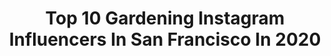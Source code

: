 ---
title: Top 10 Gardening Instagram Influencers In San Francisco In 2020
description: >-
  Find top gardening Instagram influencers in San Francisco in 2020. Most popular hashtags: #gardening #garden #nature #flowers.
platform: Instagram
hits: 14
text_top: Discover the top-rated Instagram accounts on inBeat.
text_bottom: Our platform holds 14 Instagram influencers like this in San Francisco, United States for you to work with.
profiles:
  - username: "thesucculenthobbyist"
    fullname: >-
      Jean
    bio: >-
      Indulging my succulent obsession. San Francisco. 🌿 All 📷 by me. ✉️: thesucculenthobbyist@gmail.com My food/travel adventures: @lemonsandanchovies
    location: "United States"
    followers: 32926
    engagement: 212
    commentsToLikes: 0.031648
    id: ck136o4wn7g4z0i197jrdr0wq
    verified: false
    hashtags: "#jardines, #succulentaddict, #sukkulenten, #plantstagram"
  - username: "jeanniedouglasart"
    fullname: >-
      Jeannie Douglas Colorful Art
    bio: >-
      🌻Acrylic Abstract Art Blooming with Joy! 🌻Floral & Landscape Paintings inspired by the beauty of nature #jeanniedouglasart ORIGINALS/PRINTS👇Dm/Email
    location: "United States"
    followers: 24597
    engagement: 256
    commentsToLikes: 0.087577
    id: ck8tc138nxwnv0j78ihbokyhg
    verified: false
    hashtags: "#abstractlandscape, #flowerart, #studioscenes, #californiaartist"
  - username: "succielife"
    fullname: >-
      Succielife
    bio: >-
      🙋🏼‍♂️Full time succie addict 🌵Online Succulent Shop 🌱Instagram Live Sales 📍Berkeley, CA ☀️
    location: "United States"
    followers: 8049
    engagement: 1225
    commentsToLikes: 0.174482
    id: ckaoyu6qaj3mk0i78db2mnzfh
    verified: false
    hashtags: "#sukulenty, #cuteplants, #succulents, #variegated"
  - username: "passthepistil"
    fullname: >-
      Emily Murphy
    bio: >-
      Author. Speaker. #GrowWhatYouLove Regenerative organic gardener/designer. Nature activist. Inspiring others to grow the change they want to see.
    location: "United States"
    followers: 28507
    engagement: 183
    commentsToLikes: 0.051622
    id: ck6tpq3qslp9n0j71z9lo49tf
    verified: false
    hashtags: "#harvest, #healthyliving, #flowers, #california"
  - username: "naomivandoren"
    fullname: >-
      Naomi VanDoren
    bio: >-
      Artist & Author | Adventure-inspired fantasy worlds 📘 #NaiyaAndTheFoxdragon Novel now in the shop! ♡ Indonesia/California
    location: "United States"
    followers: 62897
    engagement: 576
    commentsToLikes: 0.007783
    id: ckap0pv95rcks0i789sd5n2qg
    verified: false
    hashtags: "#watercolouring, #artsagram, #painteveryday, #bayareaartist"
  - username: "jays.angle"
    fullname: >-
      Jay
    bio: >-
      for the love of clicking 📸 ☺️ 🌿🌻🌲🍁🍕🍃
    location: "United States"
    followers: 9466
    engagement: 754
    commentsToLikes: 0.012558
    id: ck5bxswmhocv00i11nhcul6nn
    verified: false
    hashtags: "#flowers, #pretty, #clouds, #leaves"
  - username: "prestigetree"
    fullname: >-
      Ty
    bio: >-
      Photography taken during work research and traveling tyclimbstrees
    location: "United States"
    followers: 194726
    engagement: 68
    commentsToLikes: 0.001803
    id: ck14j2dqfia8c0i19i6xf8k6v
    verified: false
    hashtags: "#inspirephotography, #birds, #travel, #instagood"
  - username: "swenyly"
    fullname: >-
      Tomas
    bio: >-
      Trying to live my best🌱 -patisseur 🍰
    location: "United States"
    followers: 8988
    engagement: 591
    commentsToLikes: 0.033405
    id: ckap5zblcdsux0i78m02emwkl
    verified: false
    hashtags: "#selfie, #smile, #gaytravel, #instaman"
  - username: "edwaardliang"
    fullname: >-
      Edwaard Liang
    bio: >-
      #Ballet #Choreographer #artisticdirector of @balletmet
    location: "United States"
    followers: 6300
    engagement: 518
    commentsToLikes: 0.029569
    id: ck0u20o8byh8t0i195c1ogkrs
    verified: false
    hashtags: "#worldwidedance, #pointeshoes, #edwaardliang, #worldwideballet"
  - username: "cletabraham"
    fullname: >-
      Clet
    bio: >-
      Obeying is not a virtue
    location: "United States"
    followers: 69034
    engagement: 774
    commentsToLikes: 0.011308
    id: ck0vv63d5npg10i19o4yetyv1
    verified: false
    hashtags: "#streetsign, #giletjaune, #cletabrahamfanpage, #streetart"
---